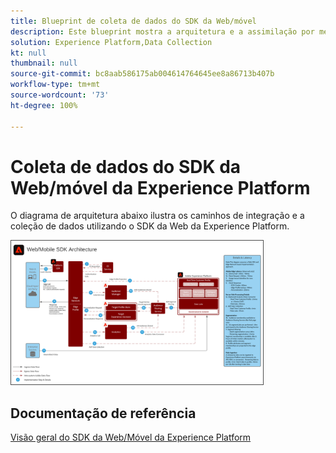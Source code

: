 ```yaml
---
title: Blueprint de coleta de dados do SDK da Web/móvel
description: Este blueprint mostra a arquitetura e a assimilação por meio do SDK da Web/móvel da Experience Platform
solution: Experience Platform,Data Collection
kt: null
thumbnail: null
source-git-commit: bc8aab586175ab004614764645ee8a86713b407b
workflow-type: tm+mt
source-wordcount: '73'
ht-degree: 100%

---
```


# Coleta de dados do SDK da Web/móvel da Experience Platform

O diagrama de arquitetura abaixo ilustra os caminhos de integração e a coleção de dados utilizando o SDK da Web da Experience Platform.

<img src="assets/web_sdk_flow.svg" alt="Arquitetura de referência para implementação usando o SDK da Web e móvel da Experience Platform" style="width:80%; border:1px solid #4a4a4a" />

## Documentação de referência

[Visão geral do SDK da Web/Móvel da Experience Platform](https://experienceleague.adobe.com/docs/experience-platform/edge/home.html?lang=pt-BR)

